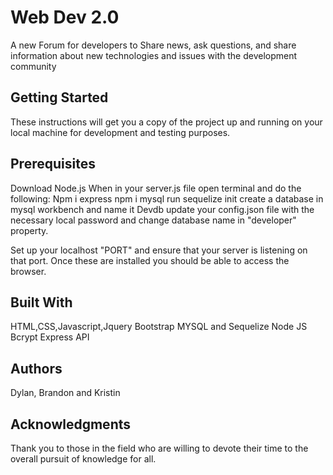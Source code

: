 

# Web Dev 2.0 

A new Forum for developers to Share news, ask questions, and share information about new technologies and issues with the development community

## Getting Started

These instructions will get you a copy of the project up and running on your local machine for development and testing purposes.

## Prerequisites
Download Node.js
When in your server.js file open terminal and do the following:
Npm i express
npm i mysql
run sequelize init
create a database in mysql workbench and name it Devdb
update your config.json file with the necessary local password and change database name in "developer" property. 

Set up your localhost "PORT" and ensure that your server is listening on that port. 
Once these are installed you should be able to access the browser.


## Built With
HTML,CSS,Javascript,Jquery
Bootstrap
MYSQL and Sequelize
Node JS
Bcrypt
Express
API

## Authors
Dylan, Brandon and Kristin

## Acknowledgments
Thank you to those in the field who are willing to devote their time to the overall pursuit of knowledge for all.
